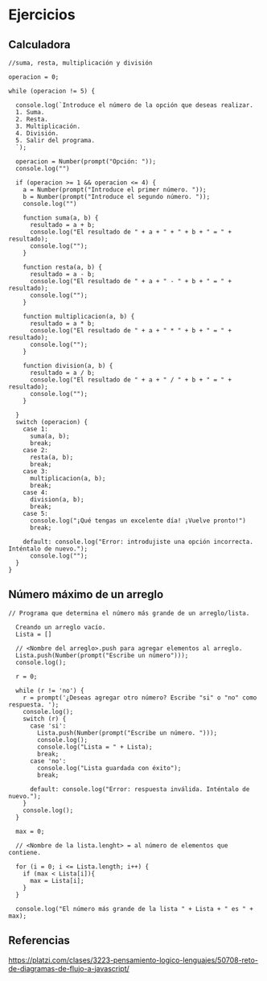 # Ejercicios

## Calculadora

	//suma, resta, multiplicación y división
	
	operacion = 0;
	
	while (operacion != 5) {
	
	  console.log(`Introduce el número de la opción que deseas realizar.
	  1. Suma.
	  2. Resta.
	  3. Multiplicación.
	  4. División.
	  5. Salir del programa.
	  `);
	
	  operacion = Number(prompt("Opción: "));
	  console.log("")
	
	  if (operacion >= 1 && operacion <= 4) {
	    a = Number(prompt("Introduce el primer número. "));
	    b = Number(prompt("Introduce el segundo número. "));
	    console.log("")
	
	    function suma(a, b) {
	      resultado = a + b;
	      console.log("El resultado de " + a + " + " + b + " = " + resultado);
	      console.log("");
	    }
	
	    function resta(a, b) {
	      resultado = a - b;
	      console.log("El resultado de " + a + " - " + b + " = " + resultado);
	      console.log("");
	    }
	
	    function multiplicacion(a, b) {
	      resultado = a * b;
	      console.log("El resultado de " + a + " * " + b + " = " + resultado);
	      console.log("");
	    }
	
	    function division(a, b) {
	      resultado = a / b;
	      console.log("El resultado de " + a + " / " + b + " = " + resultado);
	      console.log("");
	    }
	
	  }
	  switch (operacion) {
	    case 1:
	      suma(a, b);
	      break;
	    case 2:
	      resta(a, b);
	      break;
	    case 3:
	      multiplicacion(a, b);
	      break;
	    case 4:
	      division(a, b);
	      break;
	    case 5:
	      console.log("¡Qué tengas un excelente día! ¡Vuelve pronto!")
	      break;
	
	    default: console.log("Error: introdujiste una opción incorrecta. Inténtalo de nuevo.");
	      console.log("");
	  }
	}

## Número máximo de un arreglo
	// Programa que determina el número más grande de un arreglo/lista.
	   
	  Creando un arreglo vacío.
	  Lista = []
	  
	  // <Nombre del arreglo>.push para agregar elementos al arreglo.
	  Lista.push(Number(prompt("Escribe un número")));
	  console.log();
	  
	  r = 0;
	  
	  while (r != 'no') {
	    r = prompt('¿Deseas agregar otro número? Escribe "si" o "no" como respuesta. ');
	    console.log();
	    switch (r) {
	      case 'si':
	        Lista.push(Number(prompt("Escribe un número. ")));
	        console.log();
	        console.log("Lista = " + Lista);
	        break;
	      case 'no':
	        console.log("Lista guardada con éxito");
	        break;
	        
	      default: console.log("Error: respuesta inválida. Inténtalo de nuevo.");
	    }
	    console.log();
	  }
	  
	  max = 0;
	  
	  // <Nombre de la lista.lenght> = al número de elementos que contiene.
	  
	  for (i = 0; i <= Lista.length; i++) {
	    if (max < Lista[i]){
	      max = Lista[i];
	    }
	  }
	  
	  console.log("El número más grande de la lista " + Lista + " es " + max);

## Referencias
https://platzi.com/clases/3223-pensamiento-logico-lenguajes/50708-reto-de-diagramas-de-flujo-a-javascript/
